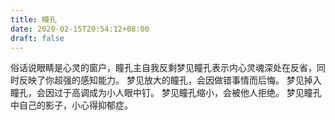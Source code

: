 ```yaml
---
title: 瞳孔
date: 2020-02-15T20:54:12+08:00
draft: false
---
```


俗话说眼睛是心灵的窗户，瞳孔主自我反剩梦见瞳孔表示内心灵魂深处在反省，同时反映了你超强的感知能力。
梦见放大的瞳孔，会因做错事情而后悔。
梦见掉入瞳孔，会因过于高调成为小人眼中钉。
梦见瞳孔缩小，会被他人拒绝。
梦见瞳孔中自己的影子，小心得抑郁症。
